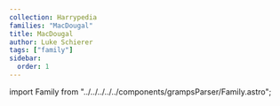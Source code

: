 ```yaml
---
collection: Harrypedia
families: "MacDougal"
title: MacDougal
author: Luke Schierer
tags: ["family"]
sidebar:
  order: 1
---
```

import Family from "../../../../../components/grampsParser/Family.astro";

<Family surn={frontmatter.surn} />

